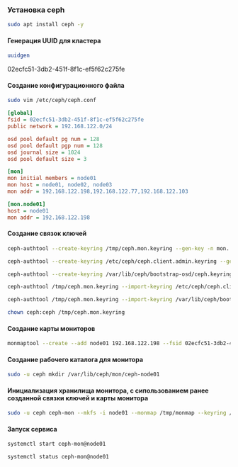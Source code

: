 ### Установка ceph
```bash
sudo apt install ceph -y
```

#### Генерация UUID для кластера
```bash
uuidgen
```


02ecfc51-3db2-451f-8f1c-ef5f62c275fe


#### Создание конфигурационного файла
```bash
sudo vim /etc/ceph/ceph.conf 
```

```ini
[global]
fsid = 02ecfc51-3db2-451f-8f1c-ef5f62c275fe
public network = 192.168.122.0/24

osd pool default pg num = 128
osd pool default pgp num = 128
osd journal size = 1024
osd pool default size = 3

[mon]
mon initial members = node01
mon host = node01, node02, node03
mon addr = 192.168.122.198,192.168.122.77,192.168.122.103

[mon.node01]
host = node01
mon addr = 192.168.122.198
```

#### Создание связок ключей

```bash
ceph-authtool --create-keyring /tmp/ceph.mon.keyring --gen-key -n mon. --cap mon 'allow +'
```

```bash
ceph-authtool --create-keyring /etc/ceph/ceph.client.admin.keyring --gen-key -n client.admin --cap mon 'allow *' --cap osd 'allow *' --cap mds 'allow *' --cap mgr 'allow *'
```

```bash
ceph-authtool --create-keyring /var/lib/ceph/bootstrap-osd/ceph.keyring --gen-key -n client.bootstrap-osd --cap mon 'profile bootstrap-osd' --cap mgr 'allow r'
```

```bash
ceph-authtool /tmp/ceph.mon.keyring --import-keyring /etc/ceph/ceph.client.admin.keyring
```

```bash
ceph-authtool /tmp/ceph.mon.keyring --import-keyring /var/lib/ceph/bootstrap-osd/ceph.keyring
```

```bash
chown ceph:ceph /tmp/ceph.mon.keyring
```


#### Создание карты мониторов

```bash
monmaptool --create --add node01 192.168.122.198 --fsid 02ecfc51-3db2-451f-8f1c-ef5f62c275fe /tmp/monmap
```

#### Создание рабочего каталога для монитора


```bash
sudo -u ceph mkdir /var/lib/ceph/mon/ceph-node01
```

#### Инициализация хранилища монитора, с сипользованием ранее созданной связки ключей и карты монитора


```bash
sudo -u ceph ceph-mon --mkfs -i node01 --monmap /tmp/monmap --keyring /tmp/ceph.mon.keyring
```

#### Запуск сервиса

```bash
systemctl start ceph-mon@node01
```


```bash
systemctl status ceph-mon@node01
```